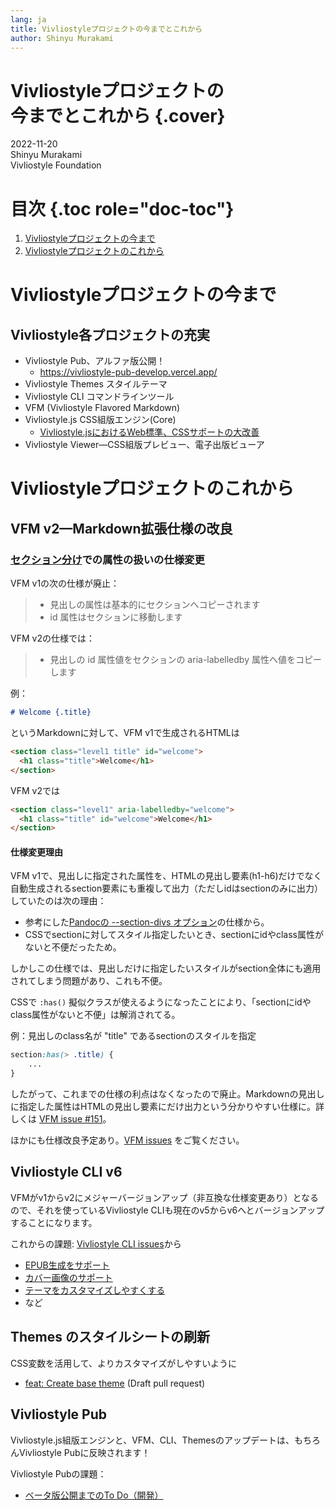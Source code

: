 ```yaml
---
lang: ja
title: Vivliostyleプロジェクトの今までとこれから
author: Shinyu Murakami
---
```


# Vivliostyleプロジェクトの<br>今までとこれから {.cover}

2022-11-20 \
Shinyu Murakami \
Vivliostyle Foundation

# 目次 {.toc role="doc-toc"}

1.  [Vivliostyleプロジェクトの今まで](#vivliostyleプロジェクトの今まで)
1.  [Vivliostyleプロジェクトのこれから](#vivliostyleプロジェクトのこれから)

# Vivliostyleプロジェクトの今まで

## Vivliostyle各プロジェクトの充実

- Vivliostyle Pub、アルファ版公開！
  - https://vivliostyle-pub-develop.vercel.app/
- Vivliostyle Themes スタイルテーマ
- Vivliostyle CLI コマンドラインツール
- VFM (Vivliostyle Flavored Markdown)
- Vivliostyle.js CSS組版エンジン(Core) 
  - [Vivliostyle.jsにおけるWeb標準、CSSサポートの大改善](https://vivliostyle.org/viewer/#src=https://murakamishinyu.github.io/vivliostyle-dev2022autumn/slide.html&spread=false)
- Vivliostyle Viewer—CSS組版プレビュー、電子出版ビューア

# Vivliostyleプロジェクトのこれから

## VFM v2—Markdown拡張仕様の改良

### [セクション分け](https://vivliostyle.github.io/vfm/#/ja/vfm#%E3%82%BB%E3%82%AF%E3%82%B7%E3%83%A7%E3%83%B3%E5%88%86%E3%81%91-sectionization)での属性の扱いの仕様変更

VFM v1の次の仕様が廃止：
> - 見出しの属性は基本的にセクションへコピーされます
> - id 属性はセクションに移動します

VFM v2の仕様では：
> - 見出しの id 属性値をセクションの aria-labelledby 属性へ値をコピーします

例：
```md
# Welcome {.title}
```
というMarkdownに対して、VFM v1で生成されるHTMLは
```html
<section class="level1 title" id="welcome">
  <h1 class="title">Welcome</h1>
</section>
```
VFM v2では
```html
<section class="level1" aria-labelledby="welcome">
  <h1 class="title" id="welcome">Welcome</h1>
</section>
```

#### 仕様変更理由

VFM v1で、見出しに指定された属性を、HTMLの見出し要素(h1-h6)だけでなく自動生成されるsection要素にも重複して出力（ただしidはsectionのみに出力）していたのは次の理由：

- 参考にした[Pandocの --section-divs オプション](https://pandoc.org/MANUAL.html#option--section-divs)の仕様から。
- CSSでsectionに対してスタイル指定したいとき、sectionにidやclass属性がないと不便だったため。

しかしこの仕様では、見出しだけに指定したいスタイルがsection全体にも適用されてしまう問題があり、これも不便。

CSSで `:has()` 擬似クラスが使えるようになったことにより、「sectionにidやclass属性がないと不便」は解消されてる。

例：見出しのclass名が "title" であるsectionのスタイルを指定

```css
section:has(> .title) {
    ...
}
```

したがって、これまでの仕様の利点はなくなったので廃止。Markdownの見出しに指定した属性はHTMLの見出し要素にだけ出力という分かりやすい仕様に。詳しくは [VFM issue #151](https://github.com/vivliostyle/vfm/issues/151)。

ほかにも仕様改良予定あり。[VFM issues](https://github.com/vivliostyle/vfm/issues) をご覧ください。 

## Vivliostyle CLI v6

VFMがv1からv2にメジャーバージョンアップ（非互換な仕様変更あり）となるので、それを使っているVivliostyle CLIも現在のv5からv6へとバージョンアップすることになります。

これからの課題: [Vivliostyle CLI issues](https://github.com/vivliostyle/vivliostyle-cli/issues)から

- [EPUB生成をサポート](https://github.com/vivliostyle/vivliostyle-cli/issues/55)
- [カバー画像のサポート](https://github.com/vivliostyle/vivliostyle-cli/issues/99)
- [テーマをカスタマイズしやすくする](https://github.com/vivliostyle/vivliostyle-cli/issues/162)
- など

## Themes のスタイルシートの刷新

CSS変数を活用して、よりカスタマイズがしやすいように

- [feat: Create base theme](https://github.com/vivliostyle/themes/pull/103) (Draft pull request) 

## Vivliostyle Pub

Vivliostyle.js組版エンジンと、VFM、CLI、Themesのアップデートは、もちろんVivliostyle Pubに反映されます！

Vivliostyle Pubの課題：

- [ベータ版公開までのTo Do（開発） ](https://github.com/vivliostyle/vivliostyle-pub/issues/218)
